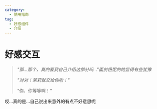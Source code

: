 ```yaml
---
category:
  - 使用指南
tag:
  - 好感组件
  - 介绍
---
```


# 好感交互

> *"那...那个，真的要我自己介绍这部分吗..."面前忸怩的她显得有些犹豫*
>
>*"对对！茉莉就交给你啦！"*
>
>"你、你等等啊！"

哎...真的是...自己说出来意外的有点不好意思呢

